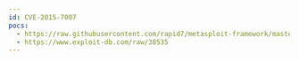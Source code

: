 ```yaml
---
id: CVE-2015-7007
pocs:
  - https://raw.githubusercontent.com/rapid7/metasploit-framework/master/modules/exploits/osx/browser/safari_user_assisted_applescript_exec.rb
  - https://www.exploit-db.com/raw/38535
---
```

